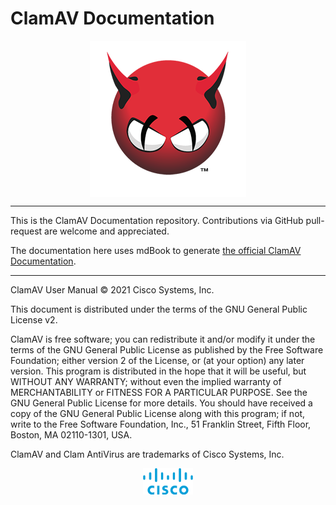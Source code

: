 # ClamAV Documentation

<p align="center">
  <img align="center" width="250" height="250" src="https://raw.githubusercontent.com/micahsnyder/clamav-documentation/main/images/logo.png" alt='Maeve, the ClamAV mascot'>
</p>

----

This is the ClamAV Documentation repository. Contributions via GitHub pull-request are welcome and appreciated.

The documentation here uses mdBook to generate [the official ClamAV Documentation](https://docs.clamav.net/).

----

ClamAV User Manual © 2021 Cisco Systems, Inc.

This document is distributed under the terms of the GNU General Public License v2.

ClamAV is free software; you can redistribute it and/or modify it under the terms of the GNU General Public License as published by the Free Software Foundation; either version 2 of the License, or (at your option) any later version. This program is distributed in the hope that it will be useful, but WITHOUT ANY WARRANTY; without even the implied warranty of MERCHANTABILITY or FITNESS FOR A PARTICULAR PURPOSE. See the GNU General Public License for more details. You should have received a copy of the GNU General Public License along with this program; if not, write to the Free Software Foundation, Inc., 51 Franklin Street, Fifth Floor, Boston, MA 02110-1301, USA.

ClamAV and Clam AntiVirus are trademarks of Cisco Systems, Inc.

<p align="center">
  <a href="https://www.cisco.com/">
    <img align="center" img width="80" src="https://raw.githubusercontent.com/micahsnyder/clamav-documentation/main/images/cisco.png" alt='Cisco Systems, Inc'>
  </a>
</p>
